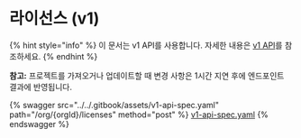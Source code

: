 # 라이선스 (v1)

{% hint style="info" %}
이 문서는 v1 API를 사용합니다. 자세한 내용은 [v1 API](../v1-api.md)를 참조하세요.
{% endhint %}

**참고:** 프로젝트를 가져오거나 업데이트할 때 변경 사항은 1시간 지연 후에 엔드포인트 결과에 반영됩니다.

{% swagger src="../../.gitbook/assets/v1-api-spec.yaml" path="/org/{orgId}/licenses" method="post" %}
[v1-api-spec.yaml](../../.gitbook/assets/v1-api-spec.yaml)
{% endswagger %}